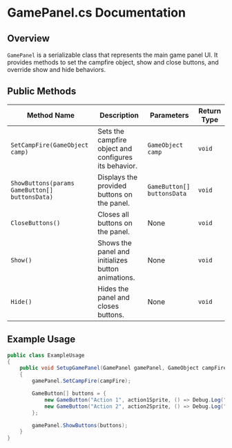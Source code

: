 
# GamePanel.cs Documentation

## Overview
`GamePanel` is a serializable class that represents the main game panel UI. It provides methods to set the campfire object, show and close buttons, and override show and hide behaviors.

## Public Methods

| Method Name | Description | Parameters | Return Type |
|-------------|-------------|------------|-------------|
| `SetCampFire(GameObject camp)` | Sets the campfire object and configures its behavior. | `GameObject camp` | `void` |
| `ShowButtons(params GameButton[] buttonsData)` | Displays the provided buttons on the panel. | `GameButton[] buttonsData` | `void` |
| `CloseButtons()` | Closes all buttons on the panel. | None | `void` |
| `Show()` | Shows the panel and initializes button animations. | None | `void` |
| `Hide()` | Hides the panel and closes buttons. | None | `void` |

## Example Usage

```csharp
public class ExampleUsage
{
    public void SetupGamePanel(GamePanel gamePanel, GameObject campFire)
    {
        gamePanel.SetCampFire(campFire);

        GameButton[] buttons = {
            new GameButton("Action 1", action1Sprite, () => Debug.Log("Action 1")),
            new GameButton("Action 2", action2Sprite, () => Debug.Log("Action 2"))
        };

        gamePanel.ShowButtons(buttons);
    }
}
```
